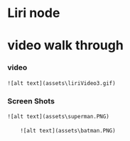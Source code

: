 Liri node 
================
video walk through
==================
### video
	![alt text](assets\liriVideo3.gif)

### Screen Shots

	![alt text](assets\superman.PNG)

		![alt text](assets\batman.PNG)